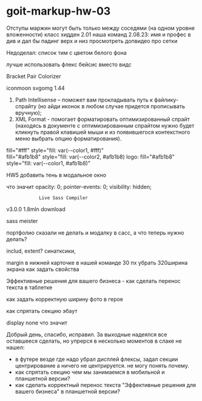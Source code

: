 # goit-markup-hw-03

Отступы маржин могут быть только между соседями (на одном уровне вложенности)
класс хидден 2.01
наша команд 2.08.23: имя и профес в див и дал бы падинг верх и низ
просмотреть допвидео про сетки

Недоделал: список тим с цветом белого фона

лучше использовать флекс бейсис вместо видс

Bracket Pair Colorizer

iconmoon
svgomg
1.44

1. Path Intellisense – поможет вам прокладывать путь к файлику-спрайту (но айди иконок в любом случае придется прописывать вручную);
2. XML Format - помогает форматировать оптимизированный спрайт (находясь в документе с оптимизированным спрайтом нужно будет кликнуть правой клавишей мыши и из появившегося контекстного меню выбрать опцию форматирования).

fill="#fff" style="fill: var(--color1, #fff)"  
fill="#afb1b8" style="fill: var(--color2, #afb1b8)
logo: fill="#afb1b8" style="fill: var(--color1, #afb1b8)"

HW5
добавить тень в модальное окно

что значит
opacity: 0;
pointer-events: 0;
visibility: hidden;

                Live Sass Compiler

v3.0.0 1.8mln download

sass meister

портфолио сказали не делать и модалку в сасс, а что теперь нужно делать?

includ, extent? синатксики,

margin в нижней карточке в нашей команде 30 пх убрать
320ширина экрана как задать свойства

Эффективные решения для вашего бизнеса - как сделать перенос текста в таблетке

как задать корректную ширину фото в герое

как спрятать секцию эбаут

display none что значит

Добрый день, спасибо, исправил. За выходные надеялся все оставшееся сделать, но упрерся в несколько моментов в слаке не нашел:

- в футере везде где надо убрал дисплей флексы, задал секции центрирование а ничего не центрируется. не могу понять почему.
- как спрятать секцию чем мы занимаемся в мобильной и планшетной версии?
- как сделать корректный перенос текста "Эффективные решения для вашего бизнеса" в планшетной версии?
